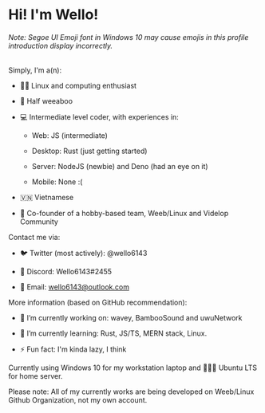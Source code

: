 # Hi! I'm Wello!

###### Note: Segoe UI Emoji font in Windows 10 may cause emojis in this profile introduction display incorrectly.

Simply, I'm a(n):

* 🧑‍💻 Linux and computing enthusiast

* 🥳 Half weeaboo

* 💻 Intermediate level coder, with experiences in:
  
  * Web: JS (intermediate)
  
  * Desktop: Rust (just getting started)
  
  * Server: NodeJS (newbie) and Deno (had an eye on it)
  
  * Mobile: None :(

* 🇻🇳 Vietnamese

* 🐧 Co-founder of a hobby-based team, Weeb/Linux and Videlop Community

Contact me via:

* 🐦 Twitter (most actively): @wello6143

* 💬 Discord: Wello6143#2455

* 📧 Email: wello6143@outlook.com

More information (based on GitHub recommendation):

* 🔭 I’m currently working on: wavey, BambooSound and uwuNetwork

* 🌱 I’m currently learning: Rust, JS/TS, MERN stack, Linux.

* ⚡ Fun fact: I'm kinda lazy, I think

Currently using Windows 10 for my workstation laptop and 🧑‍🤝‍🧑 Ubuntu LTS for home server.

Please note: All of my currently works are being developed on Weeb/Linux Github Organization, not my own account.
